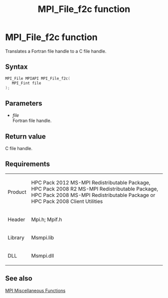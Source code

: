 ﻿---
title: MPI_File_f2c function
TOCTitle: MPI_File_f2c function
ms:assetid: 06be8e19-475c-4560-858f-cc5e92104e1d
ms:mtpsurl: https://msdn.microsoft.com/en-us/library/Dn473309(v=VS.85)
ms:contentKeyID: 59360855
ms.date: 03/28/2018
mtps_version: v=VS.85
f1_keywords:
- mpi/MPI_File_f2c
- MPI_File_f2c
- mpif/MPI_File_f2c
dev_langs:
- C++
- C
---

# MPI\_File\_f2c function

Translates a Fortran file handle to a C file handle.

## Syntax

``` c++
MPI_File MPIAPI MPI_File_f2c(
   MPI_Fint file
);
```

## Parameters

  - *file*  
    Fortran file handle.

## Return value

C file handle.

## Requirements

<table>
<colgroup>
<col  />
<col  />
</colgroup>
<tbody>
<tr class="odd">
<td><p>Product</p></td>
<td><p>HPC Pack 2012 MS-MPI Redistributable Package, HPC Pack 2008 R2 MS-MPI Redistributable Package, HPC Pack 2008 MS-MPI Redistributable Package or HPC Pack 2008 Client Utilities</p></td>
</tr>
<tr class="even">
<td><p>Header</p></td>
<td>Mpi.h;
Mpif.h</td>
</tr>
<tr class="odd">
<td><p>Library</p></td>
<td>Msmpi.lib</td>
</tr>
<tr class="even">
<td><p>DLL</p></td>
<td>Msmpi.dll</td>
</tr>
</tbody>
</table>


## See also

[MPI Miscellaneous Functions](mpi-miscellaneous-functions.md)


